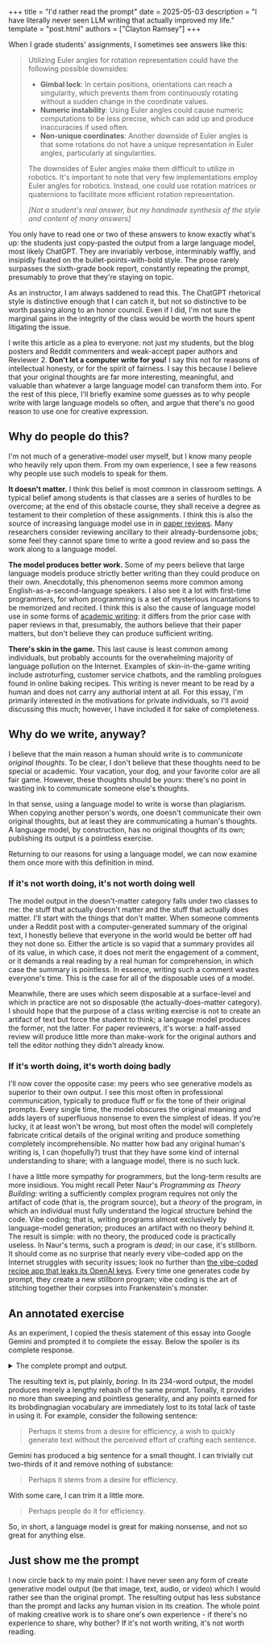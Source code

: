 +++
title = "I'd rather read the prompt"
date = 2025-05-03
description = "I have literally never seen LLM writing that actually improved my life."
template = "post.html"
authors = ["Clayton Ramsey"]
+++

When I grade students' assignments, I sometimes see answers like this:

> Utilizing Euler angles for rotation representation could have the following possible downsides:
>
> - **Gimbal lock**: In certain positions, orientations can reach a singularity, which prevents them from continuously rotating without a sudden change in the coordinate values.
> - **Numeric instability**: Using Euler angles could cause numeric computations to be less precise, which can add up and produce inaccuracies if used often.
> - **Non-unique coordinates**: Another downside of Euler angles is that some rotations do not have a unique representation in Euler angles, particularly at singularities.
>
> The downsides of Euler angles make them difficult to utilize in robotics.
> It's important to note that very few implementations employ Euler angles for robotics.
> Instead, one could use rotation matrices or quaternions to facilitate more efficient rotation representation.
>
> _[Not a student's real answer, but my handmade synthesis of the style and content of many answers]_

You only have to read one or two of these answers to know exactly what's up: the students just copy-pasted the output from a large language model, most likely ChatGPT.
They are invariably verbose, interminably waffly, and insipidly fixated on the bullet-points-with-bold style.
The prose rarely surpasses the sixth-grade book report, constantly repeating the prompt, presumably to prove that they're staying on topic.

As an instructor, I am always saddened to read this.
The ChatGPT rhetorical style is distinctive enough that I can catch it, but not so distinctive to be worth passing along to an honor council.
Even if I did, I'm not sure the marginal gains in the integrity of the class would be worth the hours spent litigating the issue.

I write this article as a plea to everyone: not just my students, but the blog posters and Reddit commenters and weak-accept paper authors and Reviewer 2.
**Don't let a computer write for you!**
I say this not for reasons of intellectual honesty, or for the spirit of fairness.
I say this because I believe that your original thoughts are far more interesting, meaningful, and valuable than whatever a large language model can transform them into.
For the rest of this piece, I'll briefly examine some guesses as to why people write with large language models so often, and argue that there's no good reason to use one for creative expression.

## Why do people do this?

I'm not much of a generative-model user myself, but I know many people who heavily rely upon them.
From my own experience, I see a few reasons why people use such models to speak for them.

**It doesn't matter.**
I think this belief is most common in classroom settings.
A typical belief among students is that classes are a series of hurdles to be overcome; at the end of this obstacle course, they shall receive a degree as testament to their completion of these assignments.
I think this is also the source of increasing language model use in in [paper reviews](https://arxiv.org/abs/2403.07183).
Many researchers consider reviewing ancillary to their already-burdensome jobs; some feel they cannot spare time to write a good review and so pass the work along to a language model.

**The model produces better work.**
Some of my peers believe that large language models produce strictly better writing than they could produce on their own.
Anecdotally, this phenomenon seems more common among English-as-a-second-language speakers.
I also see it a lot with first-time programmers, for whom programming is a set of mysterious incantations to be memorized and recited.
I think this is also the cause of language model use in some forms of [academic writing](https://arxiv.org/abs/2404.01268): it differs from the prior case with paper reviews in that, presumably, the authors believe that their paper matters, but don't believe they can produce sufficient writing.

**There's skin in the game.**
This last cause is least common among individuals, but probably accounts for the overwhelming majority of language pollution on the Internet.
Examples of skin-in-the-game writing include astroturfing, customer service chatbots, and the rambling prologues found in online baking recipes.
This writing is never meant to be read by a human and does not carry any authorial intent at all.
For this essay, I'm primarily interested in the motivations for private individuals, so I'll avoid discussing this much; however, I have included it for sake of completeness.

## Why do we write, anyway?

I believe that the main reason a human should write is to _communicate original thoughts_.
To be clear, I don't believe that these thoughts need to be special or academic.
Your vacation, your dog, and your favorite color are all fair game.
However, these thoughts should be _yours_: there's no point in wasting ink to communicate someone else's thoughts.

In that sense, using a language model to write is worse than plagiarism.
When copying another person's words, one doesn't communicate their own original thoughts, but at least they are communicating a human's thoughts.
A language model, by construction, has no original thoughts of its own; publishing its output is a pointless exercise.

Returning to our reasons for using a language model, we can now examine them once more with this definition in mind.

### If it's not worth doing, it's not worth doing well

The model output in the doesn't-matter category falls under two classes to me: the stuff that actually doesn't matter and the stuff that actually does matter.
I'll start with the things that don't matter.
When someone comments under a Reddit post with a computer-generated summary of the original text, I honestly believe that everyone in the world would be better off had they not done so.
Either the article is so vapid that a summary provides all of its value, in which case, it does not merit the engagement of a comment, or it demands a real reading by a real human for comprehension, in which case the summary is pointless.
In essence, writing such a comment wastes everyone's time.
This is the case for all of the disposable uses of a model.

Meanwhile, there are uses which seem disposable at a surface-level and which in practice are not so disposable (the actually-does-matter category).
I should hope that the purpose of a class writing exercise is not to create an artifact of text but force the student to think; a language model produces the former, not the latter.
For paper reviewers, it's worse: a half-assed review will produce little more than make-work for the original authors and tell the editor nothing they didn't already know.

### If it's worth doing, it's worth doing badly

I'll now cover the opposite case: my peers who see generative models as superior to their own output.
I see this most often in professional communication, typically to produce fluff or fix the tone of their original prompts.
Every single time, the model obscures the original meaning and adds layers of superfluous nonsense to even the simplest of ideas.
If you're lucky, it at least won't be wrong, but most often the model will completely fabricate critical details of the original writing and produce something completely incomprehensible.
No matter how bad any original human's writing is, I can (hopefully?) trust that they have some kind of internal understanding to share; with a language model, there is no such luck.

I have a little more sympathy for programmers, but the long-term results are more insidious.
You might recall Peter Naur's <cite>Programming as Theory Building</cite>: writing a sufficiently complex program requires not only the artifact of code (that is, the program source), but a <dfn>theory</dfn> of the program, in which an individual must fully understand the logical structure behind the code.
Vibe coding; that is, writing programs almost exclusively by language-model generation; produces an artifact with no theory behind it.
The result is simple: with no theory, the produced code is practically useless.
In Naur's terms, such a program is <dfn>dead</dfn>; in our case, it's stillborn.
It should come as no surprise that nearly every vibe-coded app on the Internet struggles with security issues; look no further than [the vibe-coded recipe app that leaks its OpenAI keys](https://news.ycombinator.com/item?id=43553031#43554611).
Every time one generates code by prompt, they create a new stillborn program; vibe coding is the art of stitching together their corpses into Frankenstein's monster.

## An annotated exercise

As an experiment, I copied the thesis statement of this essay into Google Gemini and prompted it to complete the essay.
Below the spoiler is its complete response.

<details>
  <summary>The complete prompt and output.</summary>

Prompt:

> The following is an introduction to a short essay which I have written. Complete the essay by writing 2 short paragraphs.
>
> I write this article as a plea to everyone: not just my students, but the blog posters and Reddit commenters and weak-accept paper authors and Reviewer 2.
> **Don't let a computer write for you!**
> I say this not for reasons of intellectual honesty, or for the spirit of fairness.
> I say this because I believe that your original thoughts are far more interesting, meaningful, and valuable than whatever a large language model can transform them into.
> For the rest of this piece, I'll briefly examine some guesses as to why people write with large language models so often, and argue that there's no good reason to use one for creative expression.

Output:

> It's fascinating to consider why so many are turning to large language models for writing. Perhaps it stems from a desire for efficiency, a wish to quickly generate text without the perceived effort of crafting each sentence. The allure of instant output can be strong, especially in a world that often prioritizes speed. For students facing deadlines, or blog posters needing content, the temptation to shortcut the writing process might feel overwhelming. There could also be a sense of insecurity, a feeling that one's own writing isn't "good enough" and that a language model can somehow elevate it. This might be particularly true for those navigating the often critical world of academic reviews or the sometimes harsh landscape of online commentary.
>
> However, this reliance on artificial intelligence fundamentally misunderstands the very essence of creative expression. Your individual voice, shaped by your unique experiences, perspectives, and even your struggles to articulate an idea, is what makes your writing resonate. A language model, trained on vast datasets of existing text, can only ever produce a pastiche, a reflection of what has already been said. It lacks the spark of genuine insight, the unexpected turn of phrase that comes from wrestling with a concept until it becomes your own. To surrender your voice to an algorithm is to diminish the potential for true connection and the profound satisfaction of communicating your own original thoughts to the world.

</details>

The resulting text is, put plainly, _boring_.
In its 234-word output, the model produces merely a lengthy rehash of the same prompt.
Tonally, it provides no more than sweeping and pointless generality, and any points earned for its brobdingnagian vocabulary are immediately lost to its total lack of taste in using it.
For example, consider the following sentence:

> Perhaps it stems from a desire for efficiency, a wish to quickly generate text without the perceived effort of crafting each sentence.

Gemini has produced a big sentence for a small thought.
I can trivially cut two-thirds of it and remove nothing of substance:

> Perhaps it stems from a desire for efficiency.

With some care, I can trim it a little more.

> Perhaps people do it for efficiency.

So, in short, a language model is great for making nonsense, and not so great for anything else.

## Just show me the prompt

I now circle back to my main point: I have never seen any form of create generative model output (be that image, text, audio, or video) which I would rather see than the original prompt.
The resulting output has less substance than the prompt and lacks any human vision in its creation.
The whole point of making creative work is to share one's own experience - if there's no experience to share, why bother?
If it's not worth writing, it's not worth reading.
